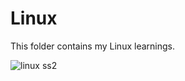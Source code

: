 # Linux
This folder contains my Linux learnings. 

![linux ss2](https://github.com/TABEYWICKRAMA/Linux/assets/110693737/630c1378-7523-4d06-acb1-0875ae366ed5)
